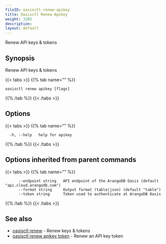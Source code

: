 ```yaml
---
fileID: oasisctl-renew-apikey
title: Oasisctl Renew Apikey
weight: 3205
description: 
layout: default
---
```

Renew API keys & tokens

## Synopsis

Renew API keys & tokens

{{< tabs >}}
{{% tab name="" %}}
```
oasisctl renew apikey [flags]
```
{{% /tab %}}
{{< /tabs >}}

## Options

{{< tabs >}}
{{% tab name="" %}}
```
  -h, --help   help for apikey
```
{{% /tab %}}
{{< /tabs >}}

## Options inherited from parent commands

{{< tabs >}}
{{% tab name="" %}}
```
      --endpoint string   API endpoint of the ArangoDB Oasis (default "api.cloud.arangodb.com")
      --format string     Output format (table|json) (default "table")
      --token string      Token used to authenticate at ArangoDB Oasis
```
{{% /tab %}}
{{< /tabs >}}

## See also

* [oasisctl renew]()	 - Renew keys & tokens
* [oasisctl renew apikey token](oasisctl-renew-apikey-token)	 - Renew an API key token

